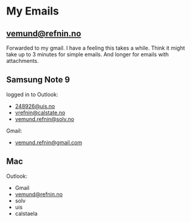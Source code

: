 # My Emails

## vemund@refnin.no
Forwarded to my gmail. I have a feeling this takes a while.
Think it might take up to 3 minutes for simple emails.
And longer for emails with attachments.

## Samsung Note 9
logged in to
Outlook:
- 248926@uis.no
- vrefnin@calstate.no
- vemund.refnin@solv.no

Gmail:
- vemund.refnin@gmail.com

## Mac
Outlook:
- Gmail
- vemund@refnin.no
- solv
- uis
- calstaela
